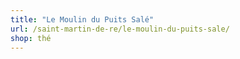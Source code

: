 ```yaml
---
title: "Le Moulin du Puits Salé"
url: /saint-martin-de-re/le-moulin-du-puits-sale/
shop: thé
---
```

